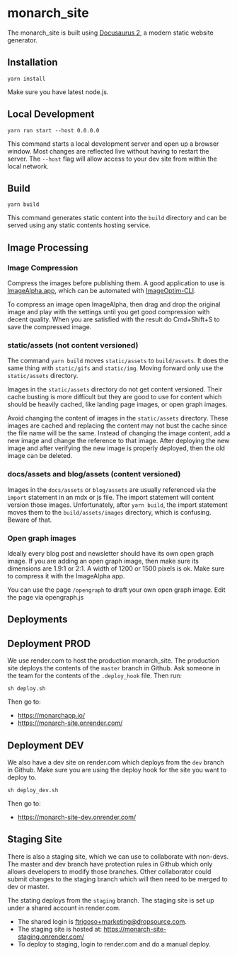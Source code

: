 # monarch_site

The monarch_site is built using [Docusaurus 2](https://v2.docusaurus.io/), a 
modern static website generator.

## Installation

```
yarn install
```

Make sure you have latest node.js.

## Local Development

```
yarn run start --host 0.0.0.0
```

This command starts a local development server and open up a browser window. Most 
changes are reflected live without having to restart the server. The `--host` flag
will allow access to your dev site from within the local network.

## Build

```
yarn build
```

This command generates static content into the `build` directory and can be served 
using any static contents hosting service.


## Image Processing

### Image Compression
Compress the images before publishing them. A good application to use is 
[ImageAlpha.app](https://pngmini.com/), which can be automated with 
[ImageOptim-CLI](https://jamiemason.github.io/ImageOptim-CLI/).

To compress an image open ImageAlpha, then drag and drop the original image and play 
with the settings until you get good compression with decent quality. 
When you are satisfied with the result do Cmd+Shift+S to save the 
compressed image.

### static/assets (not content versioned)
The command `yarn build` moves `static/assets` to `build/assets`. It does the 
same thing with `static/gifs` and `static/img`. Moving forward only use the
`static/assets` directory.

Images in the `static/assets` directory do not get content versioned. Their cache 
busting is more difficult but they are good to use for content which should be
heavily cached, like landing page images, or open graph images.

Avoid changing the content of images in the `static/assets` directory. These images 
are cached and replacing the content may not bust the cache since the file name will 
be the same. Instead of changing the image content, add a new image and change the 
reference to that image. After deploying the new image and after verifying the new 
image is properly deployed, then the old image can be deleted.

### docs/assets and blog/assets (content versioned)
Images in the `docs/assets` or `blog/assets` are usually referenced via the 
`import` statement in an mdx or js file. The import statement will content 
version those images. Unfortunately, after `yarn build`, the import statement moves them to 
the `build/assets/images` directory, which is confusing. Beware of that.

### Open graph images
Ideally every blog post and newsletter should have its own open graph image. 
If you are adding an open graph image, then make sure its dimensions are 
1.9:1 or 2:1. A width of 1200 or 1500 pixels is ok. Make sure to compress it 
with the ImageAlpha app.

You can use the page `/opengraph` to draft your own open graph image. Edit the page
via opengraph.js

## Deployments

## Deployment PROD

We use render.com to host the production monarch_site. The production site 
deploys the contents of the `master` branch in Github. Ask someone in the 
team for the contents of the `.deploy_hook` file. Then run:
```
sh deploy.sh
```

Then go to: 
- https://monarchapp.io/
- https://monarch-site.onrender.com/

## Deployment DEV

We also have a dev site on render.com which deploys from the `dev` branch 
in Github. Make sure you are using the deploy hook for the site you want 
to deploy to.
```
sh deploy_dev.sh
```
Then go to: 
- https://monarch-site-dev.onrender.com/

## Staging Site
There is also a staging site, which we can use to collaborate with non-devs. The master and
dev branch have protection rules in Github which only allows developers to modify those 
branches. Other collaborator could submit changes to the staging branch which will then 
need to be merged to dev or master.

The stating deploys from the `staging` branch. The staging site is 
set up under a shared account in render.com. 

- The shared login is ftrigoso+marketing@dropsource.com.
- The staging site is hosted at: https://monarch-site-staging.onrender.com/
- To deploy to staging, login to render.com and do a manual deploy.
